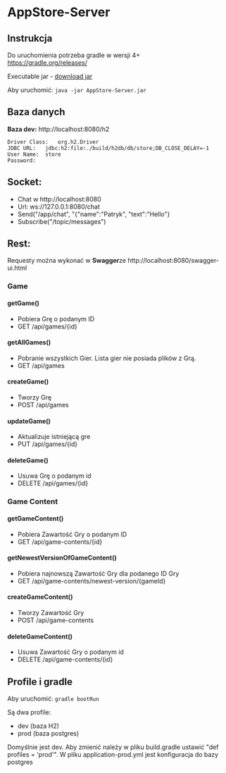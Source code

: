 # AppStore-Server

## Instrukcja
Do uruchomienia potrzeba gradle w wersji 4+  
https://gradle.org/releases/

Executable jar - [download jar](https://github.com/Patresss/AppStore-Server/raw/master/AppStore-Server.jar)

Aby uruchomić: ```java -jar AppStore-Server.jar```

## Baza danych
**Baza dev:** http://localhost:8080/h2
```
Driver Class:	org.h2.Driver
JDBC URL:	jdbc:h2:file:./build/h2db/db/store;DB_CLOSE_DELAY=-1
User Name:	store
Password:	
```

## Socket:
- Chat w http://localhost:8080
- Url: ws://127.0.0.1:8080/chat
- Send("/app/chat", "{\"name\":\"Patryk\", \"text\":\"Hello\"}
- Subscribe("/topic/messages")

## Rest:
Requesty można wykonać w **Swagger**ze http://localhost:8080/swagger-ui.html

### Game
#### getGame()
 - Pobiera Grę o podanym ID
 - GET /api/games/{id}
#### getAllGames()
 - Pobranie wszystkich Gier. Lista gier nie posiada plików z Grą.
 - GET /api/games
#### createGame()
- Tworzy Grę
- POST /api/games
#### updateGame()
- Aktualizuje istniejącą gre
- PUT /api/games/{id}
#### deleteGame()
- Usuwa Grę o podanym id
- DELETE /api/games/{id}
 
### Game Content
#### getGameContent()
- Pobiera Zawartość Gry o podanym ID
- GET /api/game-contents/{id}
#### getNewestVersionOfGameContent()
- Pobiera najnowszą Zawartość Gry dla podanego ID Gry
- GET /api/game-contents/newest-version/{gameId}
#### createGameContent()
- Tworzy Zawartość Gry
- POST /api/game-contents
#### deleteGameContent()
- Usuwa Zawartość Gry o podanym id
- DELETE /api/game-contents/{id}

## Profile i gradle
Aby uruchomić: ```gradle bootRun```

Są dwa profile:
- dev (baza H2)
- prod (baza postgres)

Domyślnie jest dev. Aby zmienić należy w pliku build.gradle ustawić "def profiles = 'prod'". W pliku application-prod.yml jest konfiguracja do bazy postgres

